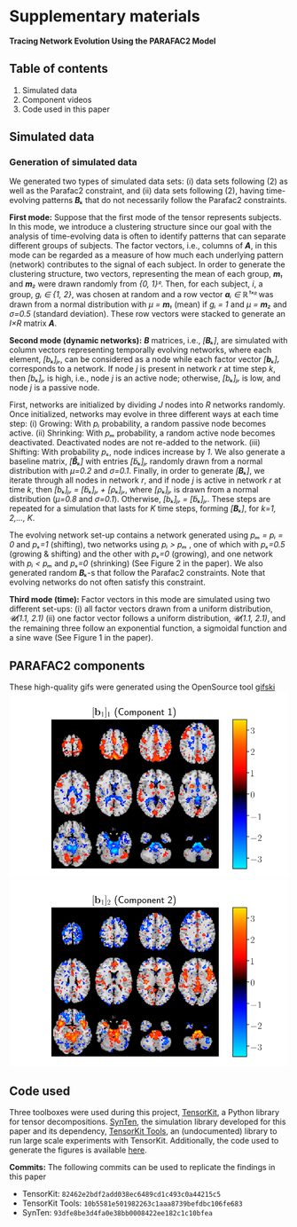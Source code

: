 # Supplementary materials
__Tracing Network Evolution Using the PARAFAC2 Model__

## Table of contents
 1. Simulated data
 2. Component videos
 3. Code used in this paper

## Simulated data

### Generation of simulated data

We generated two types of simulated data sets: (i) data sets
following (2) as well as the Parafac2 constraint, and (ii) data sets
following (2), having time-evolving patterns _**B**ₖ_ that do not
necessarily follow the Parafac2 constraints.

__First mode:__ Suppose that the first mode of the tensor
represents subjects. In this mode, we introduce a clustering structure
since our goal with the analysis of time-evolving data is often to
identify patterns that can separate different groups of subjects. The
factor vectors, i.e., columns of _**A**_, in this mode can be regarded
as a measure of how much each underlying pattern (network) contributes
to the signal of each subject. In order to generate the clustering
structure, two vectors, representing the mean of each group, _**m**₁_
and _**m**₂_ were drawn randomly from _\{0, 1\}ᴿ_. Then, for each
subject, _i_, a group, _gᵢ ∈ \{1, 2\}_, was chosen at random and a
row vector _**a**ᵢ ∈ ℝ¹ˣᴿ_ was drawn from a normal
distribution with _μ = **m**₁_ (mean) if _gᵢ = 1_ and _μ = **m**₂_
and _σ=0.5_ (standard deviation). These row vectors were stacked 
to generate an _I×R_ matrix _**A**_.

__Second mode (dynamic networks):__ _**B**_ matrices, i.e.,
_[**B**ₖ]_, are simulated with column vectors representing temporally
evolving networks, where each element, _[bₖ]ⱼᵣ_, can be
considered as a node while each factor vector _[**b**ₖ]ᵣ_
corresponds to a network. If node _j_ is present in network _r_ at time
step _k_, then _[bₖ]ⱼᵣ_ is high, i.e., node _j_ is an active
node; otherwise, _[bₖ]ⱼᵣ_ is low, and node _j_ is a passive
node.

First, networks are initialized by dividing _J_ nodes into _R_ networks
randomly. Once initialized, networks may evolve in three different ways
at each time step: (i) Growing: With _pᵢ_ probability, a random passive
node becomes active. (ii) Shrinking: With _pₘ_ probability, a random
active node becomes deactivated. Deactivated nodes are not re-added to
the network. (iii) Shifting: With probability _pₛ_, node indices
increase by _1_. We also generate a baseline matrix, _[**B̃**ₖ]_
with entries _[b̃ₖ]ⱼᵣ_ randomly drawn from a normal
distribution with _μ=0.2_ and _σ=0.1_. Finally, in order to
generate _[**B**ₖ]_, we iterate through all nodes in network _r_, and
if node _j_ is active in network _r_ at time _k_, then
_[bₖ]ⱼᵣ = [b̃ₖ]ⱼᵣ +  [ρₖ]ⱼᵣ_, where
_[ρₖ]ⱼᵣ_ is drawn from a normal distribution
(_μ=0.8_ and _σ=0.1_). Otherwise,
_[bₖ]ⱼᵣ = [b̃ₖ]ⱼᵣ_. These steps are repeated for a
simulation that lasts for _K_ time steps, forming _[**B**ₖ]_, for
_k=1, 2,..., K_.

The evolving network set-up contains a network generated using
_pₘ = pᵢ = 0_ and _pₛ=1_ (shifting), two networks using _pᵢ > pₘ_ ,
one of which with _pₛ=0.5_ (growing & shifting) and the other with
_pₛ=0_ (growing), and one network with _pᵢ < pₘ_ and _pₛ=0_
(shrinking) (See Figure 2 in the paper). We also generated random _**B**ₖ_-s that
follow the Parafac2 constraints. Note that evolving networks do not
often satisfy this constraint.

__Third mode (time):__ Factor vectors in this mode are simulated
using two different set-ups: (i) all factor vectors drawn from a uniform
distribution, _𝓤(1.1, 2.1)_ (ii) one factor vector follows a uniform distribution, _𝓤(1.1, 2.1)_, and
the remaining three follow an exponential function, a sigmoidal function
and a sine wave (See Figure 1 in the paper).


## PARAFAC2 components
These high-quality gifs were generated using the OpenSource tool [gifski](https://gif.ski/)
![Component 1](component_1.gif)
![Component 2](component_2.gif)

## Code used
Three toolboxes were used during this project, [TensorKit](https://github.com/marieroald/tensorkit), a Python library for tensor decompositions. [SynTen](https://github.com/marieroald/synten), the simulation library developed for this paper and its dependency, [TensorKit Tools](https://github.com/marieroald/tensorkit_tools), an (undocumented) library to run large scale experiments with TensorKit. Additionally, the code used to generate the figures is available [here](https://github.com/marieroald/plottools).

**Commits:**
The following commits can be used to replicate the findings in this paper

 * TensorKit: `82462e2bdf2add038ec6489cd1c493c0a44215c5`
 * TensorKit Tools: `10b5581e501982263c1aaa8739befdbc106fe683`
 * SynTen: `93dfe8be3d4fa0e38bb0008422ee182c1c10bfea`
